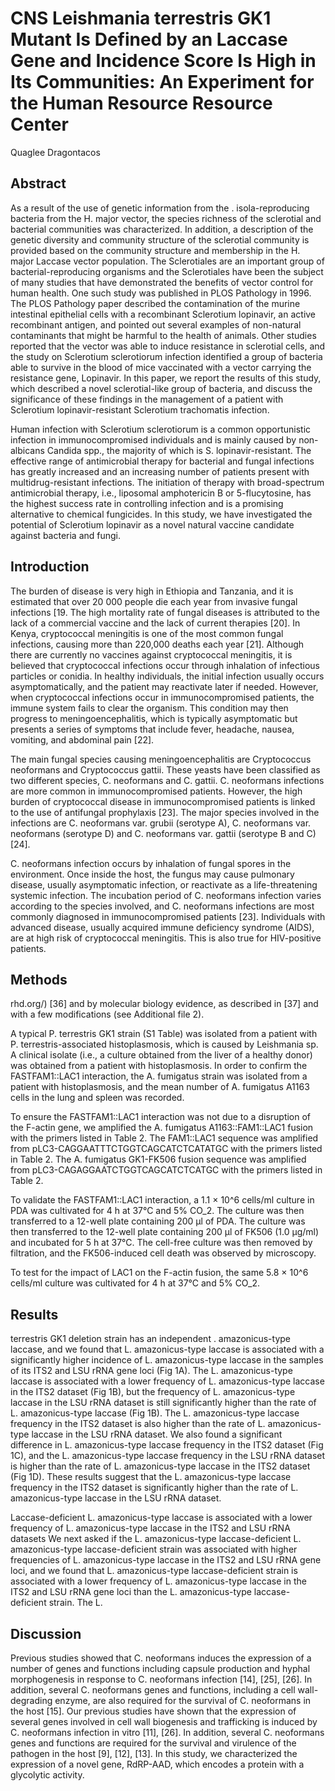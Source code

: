 # CNS Leishmania terrestris GK1 Mutant Is Defined by an Laccase Gene and Incidence Score Is High in Its Communities: An Experiment for the Human Resource Resource Center
Quaglee Dragontacos


## Abstract

As a result of the use of genetic information from the . isola-reproducing bacteria from the H. major vector, the species richness of the sclerotial and bacterial communities was characterized. In addition, a description of the genetic diversity and community structure of the sclerotial community is provided based on the community structure and membership in the H. major Laccase vector population. The Sclerotiales are an important group of bacterial-reproducing organisms and the Sclerotiales have been the subject of many studies that have demonstrated the benefits of vector control for human health. One such study was published in PLOS Pathology in 1996. The PLOS Pathology paper described the contamination of the murine intestinal epithelial cells with a recombinant Sclerotium lopinavir, an active recombinant antigen, and pointed out several examples of non-natural contaminants that might be harmful to the health of animals. Other studies reported that the vector was able to induce resistance in sclerotial cells, and the study on Sclerotium sclerotiorum infection identified a group of bacteria able to survive in the blood of mice vaccinated with a vector carrying the resistance gene, Lopinavir. In this paper, we report the results of this study, which described a novel sclerotial-like group of bacteria, and discuss the significance of these findings in the management of a patient with Sclerotium lopinavir-resistant Sclerotium trachomatis infection.

Human infection with Sclerotium sclerotiorum is a common opportunistic infection in immunocompromised individuals and is mainly caused by non-albicans Candida spp., the majority of which is S. lopinavir-resistant. The effective range of antimicrobial therapy for bacterial and fungal infections has greatly increased and an increasing number of patients present with multidrug-resistant infections. The initiation of therapy with broad-spectrum antimicrobial therapy, i.e., liposomal amphotericin B or 5-flucytosine, has the highest success rate in controlling infection and is a promising alternative to chemical fungicides. In this study, we have investigated the potential of Sclerotium lopinavir as a novel natural vaccine candidate against bacteria and fungi.


## Introduction
The burden of disease is very high in Ethiopia and Tanzania, and it is estimated that over 20 000 people die each year from invasive fungal infections [19. The high mortality rate of fungal diseases is attributed to the lack of a commercial vaccine and the lack of current therapies [20]. In Kenya, cryptococcal meningitis is one of the most common fungal infections, causing more than 220,000 deaths each year [21]. Although there are currently no vaccines against cryptococcal meningitis, it is believed that cryptococcal infections occur through inhalation of infectious particles or conidia. In healthy individuals, the initial infection usually occurs asymptomatically, and the patient may reactivate later if needed. However, when cryptococcal infections occur in immunocompromised patients, the immune system fails to clear the organism. This condition may then progress to meningoencephalitis, which is typically asymptomatic but presents a series of symptoms that include fever, headache, nausea, vomiting, and abdominal pain [22].

The main fungal species causing meningoencephalitis are Cryptococcus neoformans and Cryptococcus gattii. These yeasts have been classified as two different species, C. neoformans and C. gattii. C. neoformans infections are more common in immunocompromised patients. However, the high burden of cryptococcal disease in immunocompromised patients is linked to the use of antifungal prophylaxis [23]. The major species involved in the infections are C. neoformans var. grubii (serotype A), C. neoformans var. neoformans (serotype D) and C. neoformans var. gattii (serotype B and C) [24].

C. neoformans infection occurs by inhalation of fungal spores in the environment. Once inside the host, the fungus may cause pulmonary disease, usually asymptomatic infection, or reactivate as a life-threatening systemic infection. The incubation period of C. neoformans infection varies according to the species involved, and C. neoformans infections are most commonly diagnosed in immunocompromised patients [23]. Individuals with advanced disease, usually acquired immune deficiency syndrome (AIDS), are at high risk of cryptococcal meningitis. This is also true for HIV-positive patients.


## Methods
rhd.org/) [36] and by molecular biology evidence, as described in [37] and with a few modifications (see Additional file 2).

A typical P. terrestris GK1 strain (S1 Table) was isolated from a patient with P. terrestris-associated histoplasmosis, which is caused by Leishmania sp. A clinical isolate (i.e., a culture obtained from the liver of a healthy donor) was obtained from a patient with histoplasmosis. In order to confirm the FASTFAM1::LAC1 interaction, the A. fumigatus strain was isolated from a patient with histoplasmosis, and the mean number of A. fumigatus A1163 cells in the lung and spleen was recorded.

To ensure the FASTFAM1::LAC1 interaction was not due to a disruption of the F-actin gene, we amplified the A. fumigatus A1163::FAM1::LAC1 fusion with the primers listed in Table 2. The FAM1::LAC1 sequence was amplified from pLC3-CAGGAATTTCTGGTCAGCATCTCATATGC with the primers listed in Table 2. The A. fumigatus GK1-FK506 fusion sequence was amplified from pLC3-CAGAGGAATCTGGTCAGCATCTCATGC with the primers listed in Table 2.

To validate the FASTFAM1::LAC1 interaction, a 1.1 × 10^6 cells/ml culture in PDA was cultivated for 4 h at 37°C and 5% CO_2. The culture was then transferred to a 12-well plate containing 200 µl of PDA. The culture was then transferred to the 12-well plate containing 200 µl of FK506 (1.0 µg/ml) and incubated for 5 h at 37°C. The cell-free culture was then removed by filtration, and the FK506-induced cell death was observed by microscopy.

To test for the impact of LAC1 on the F-actin fusion, the same 5.8 × 10^6 cells/ml culture was cultivated for 4 h at 37°C and 5% CO_2.


## Results
terrestris GK1 deletion strain has an independent . amazonicus-type laccase, and we found that L. amazonicus-type laccase is associated with a significantly higher incidence of L. amazonicus-type laccase in the samples of its ITS2 and LSU rRNA gene loci (Fig 1A). The L. amazonicus-type laccase is associated with a lower frequency of L. amazonicus-type laccase in the ITS2 dataset (Fig 1B), but the frequency of L. amazonicus-type laccase in the LSU rRNA dataset is still significantly higher than the rate of L. amazonicus-type laccase (Fig 1B). The L. amazonicus-type laccase frequency in the ITS2 dataset is also higher than the rate of L. amazonicus-type laccase in the LSU rRNA dataset. We also found a significant difference in L. amazonicus-type laccase frequency in the ITS2 dataset (Fig 1C), and the L. amazonicus-type laccase frequency in the LSU rRNA dataset is higher than the rate of L. amazonicus-type laccase in the ITS2 dataset (Fig 1D). These results suggest that the L. amazonicus-type laccase frequency in the ITS2 dataset is significantly higher than the rate of L. amazonicus-type laccase in the LSU rRNA dataset.

Laccase-deficient L. amazonicus-type laccase is associated with a lower frequency of L. amazonicus-type laccase in the ITS2 and LSU rRNA datasets
We next asked if the L. amazonicus-type laccase-deficient L. amazonicus-type laccase-deficient strain was associated with higher frequencies of L. amazonicus-type laccase in the ITS2 and LSU rRNA gene loci, and we found that L. amazonicus-type laccase-deficient strain is associated with a lower frequency of L. amazonicus-type laccase in the ITS2 and LSU rRNA gene loci than the L. amazonicus-type laccase-deficient strain. The L.


## Discussion
Previous studies showed that C. neoformans induces the expression of a number of genes and functions including capsule production and hyphal morphogenesis in response to C. neoformans infection [14], [25], [26]. In addition, several C. neoformans genes and functions, including a cell wall-degrading enzyme, are also required for the survival of C. neoformans in the host [15]. Our previous studies have shown that the expression of several genes involved in cell wall biogenesis and trafficking is induced by C. neoformans infection in vitro [11], [26]. In addition, several C. neoformans genes and functions are required for the survival and virulence of the pathogen in the host [9], [12], [13]. In this study, we characterized the expression of a novel gene, RdRP-AAD, which encodes a protein with a glycolytic activity.
